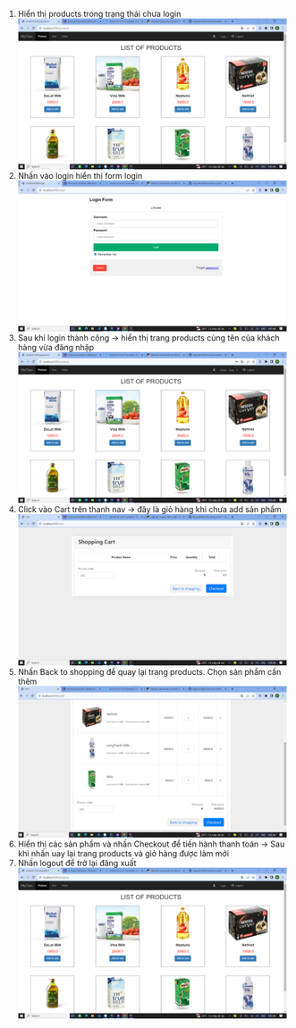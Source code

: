 

1. Hiển thị products trong trạng thái chưa login
![img.png](img.png)
2. Nhấn vào login hiển thị form login
![img_1.png](img_1.png)
3. Sau khi login thành công -> hiển thị trang products cùng tên của khách hàng vừa đăng nhập
![img_2.png](img_2.png)
4. Click vào Cart trên thanh nav -> đây là giỏ hàng khi chưa add sản phẩm
![img_3.png](img_3.png)
5. Nhấn Back to shopping để quay lại trang products. Chọn sản phẩm cần thêm
![img_4.png](img_4.png)
6. Hiển thị các sản phẩm và nhấn Checkout để tiến hành thanh toán -> Sau khi nhấn uay lại trang products và giỏ hàng được làm mới
7. Nhấn logout để trở lại đăng xuất
![img.png](img.png)
